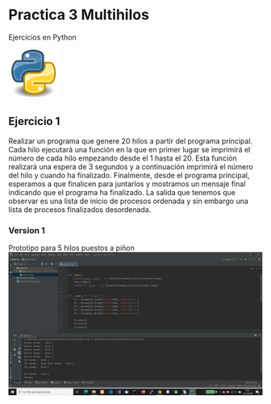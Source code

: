 # Practica 3 Multihilos

Ejercicios en Python

![Screenshot](Python.png)

## Ejercicio 1

Realizar un programa que genere 20 hilos a partir del programa principal.
Cada hilo ejecutará una función en la que en primer lugar se imprimirá el número de cada hilo empezando desde el 1 hasta el 20.
Esta función realizará una espera de 3 segundos y a continuación imprimirá el número del hilo y cuando ha finalizado.
Finalmente, desde el programa principal, esperamos a que finalicen para juntarlos y mostramos un mensaje final indicando que el programa ha finalizado.
La salida que tenemos que observar es una lista de inicio de procesos ordenada y sin embargo una lista de procesos finalizados desordenada.

### Version 1

Prototipo para 5 hilos puestos a piñon
![Screenshot](/capturas/2020-11-11.png)

